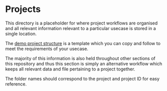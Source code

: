 # Projects

This directory is a placeholder for where project workflows are organised and all relevant information relevant to a particular usecase is stored in a single location.

The [demo project structure](working_with_cogstack/projects/demo_project_stucture) is a template which you can copy and follow to meet the requirements of your usecase.

The majority of this information is also held throughout other sections of this repository and thus this section is simply an alternative workflow which keeps all relevant data and file pertaining to a project together.


The folder names should correspond to the project and project ID for easy reference.